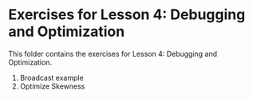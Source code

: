 # Exercises for Lesson 4: Debugging and Optimization

This folder contains the exercises for Lesson 4: Debugging and Optimization.

1. Broadcast example
2. Optimize Skewness
